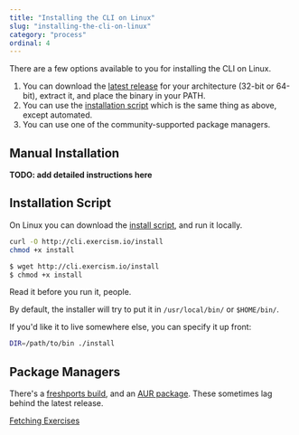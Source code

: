 ```yaml
---
title: "Installing the CLI on Linux"
slug: "installing-the-cli-on-linux"
category: "process"
ordinal: 4
---
```


There are a few options available to you for installing the CLI on Linux.

1. You can download the [latest release](http://github.com/exercism/cli/releases/latest) for your architecture (32-bit or 64-bit), extract it, and place the binary in your PATH.
1. You can use the [installation script](http://cli.exercism.io/install) which is the same thing as above, except automated.
1. You can use one of the community-supported package managers.

## Manual Installation

**TODO: add detailed instructions here**

## Installation Script

On Linux you can download the [install script](http://cli.exercism.io/install), and run it locally.

```bash
curl -O http://cli.exercism.io/install
chmod +x install
```

```bash
$ wget http://cli.exercism.io/install
$ chmod +x install
```

Read it before you run it, people.

By default, the installer will try to put it in `/usr/local/bin/` or `$HOME/bin/`.

If you'd like it to live somewhere else, you can specify it up front:

```bash
DIR=/path/to/bin ./install
```

## Package Managers

There's a [freshports build](http://www.freshports.org/misc/exercism), and an [AUR package](https://aur.archlinux.org/packages/exercism-cli). These sometimes lag behind the latest release.

<a class="secondary-button" href="fetching-exercises.html">Fetching Exercises</a>
